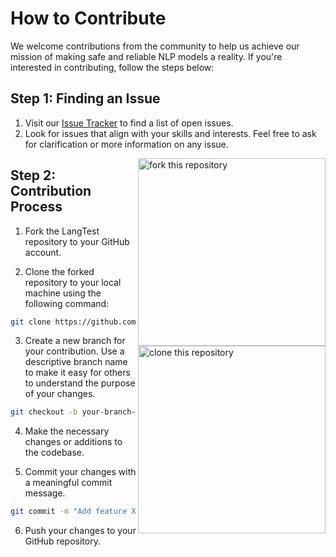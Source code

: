 # How to Contribute

We welcome contributions from the community to help us achieve our mission of making safe and reliable NLP models a reality. If you're interested in contributing, follow the steps below:

## Step 1: Finding an Issue

1. Visit our [Issue Tracker](https://github.com/YourUsername/LangTest/issues) to find a list of open issues.
2. Look for issues that align with your skills and interests. Feel free to ask for clarification or more information on any issue.

<img align="right" width="300" src="https://github.com/RakshitKhajuria/first-contributions/assets/71117423/be22d54d-5b62-4a23-b213-0268ed195021" alt="fork this repository" />

## Step 2: Contribution Process

1. Fork the LangTest repository to your GitHub account. 

<img align="right" width="300" src="https://firstcontributions.github.io/assets/Readme/clone.png" alt="clone this repository" />

2. Clone the forked repository to your local machine using the following command:

```bash
git clone https://github.com/YourUsername/LangTest.git
```

3. Create a new branch for your contribution. Use a descriptive branch name to make it easy for others to understand the purpose of your changes.

```bash
git checkout -b your-branch-name
```

4. Make the necessary changes or additions to the codebase.

5. Commit your changes with a meaningful commit message.

```bash
git commit -m "Add feature XYZ" 
```

6. Push your changes to your GitHub repository.

